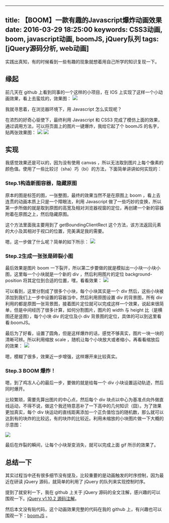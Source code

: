 
---
title: 【BOOM】一款有趣的Javascript爆炸动画效果
date: 2016-03-29 18:25:00
keywords: CSS3动画, boom, javascript动画, boomJS, jQuery队列
tags: [jQuery源码分析, web动画]
---
实践出真知，有的时候看到一些有趣的现象就想着用自己所学的知识复现一下。<!-- more -->

## 缘起

前几天在 github 上看到同事的一个这样的小项目，在 IOS 上实现了这样一个小动画效果，看上去蛮炫的，效果图：
![](http://images2015.cnblogs.com/blog/608782/201603/608782-20160329172558519-1556108424.gif)


我就寻思着，在浏览器环境下，用 Javascript 怎么实现呢？

在浓烈的好奇心驱使下，最终利用 Javascript 和 CSS3 完成了模仿上面的效果，通过调用方法，可以将页面上的图片一键爆炸，我给它起了个 boomJS 的名字，贴两张效果图：
![](http://images2015.cnblogs.com/blog/608782/201603/608782-20160329172955207-1171725961.gif)
![](http://images2015.cnblogs.com/blog/608782/201604/608782-20160406212531218-1244701532.gif)

## 实现

我感觉效果还是可以的，因为没有使用 canvas ，所以无法取到图片上每个像素的颜色值。使用了一些比较讨（sha）巧（bi）的方法，下面简单讲讲如何实现的：

### Step.1构造新图容器，隐藏原图

原本的图是标签的图，一张整图，最终的效果当然不是在原图上 boom ，看上去连贯的动画本质上只是一个障眼法，利用 Javascript 做了一些巧妙的变换，所以第一步所做的就是取到原图的高宽及相对浏览器视窗的定位，再创建一个新的容器附着在原图之上，然后隐藏原图。

这个方法里面我主要用到了 getBoundingClientRect 这个方法，该方法返回元素的大小及其相对于视口的位置，完美满足我的需要。

嗯，这一步做了什么呢？简单的如下所示：
![](http://images2015.cnblogs.com/blog/608782/201603/608782-20160329174940629-1244384805.jpg)


### Step.2生成一张张是碎裂小图

最后效果是图片 boom 一下裂开，所以第二步要做的就是模拟出一小块一小块小图，这里每一个小块就是一个新的 div ，然后利用图片的定位 background-position 将其定位到合适的位置，嘿，看看效果：
![](http://images2015.cnblogs.com/blog/608782/201603/608782-20160329175415879-795860893.jpg)


可以看到，这里分割成了很多个小块，每个小块其实是一个 div 然后，这些小块被添加到我们上一步中设置的容器当中，然后利用原图设置 div 的背景图，所有 div 利用的都是原图一张背景图，接着图片定位就可以完成这样一个效果，说起来很简单，但是中间经历了很多计算，如何分割图片，图片的 width 与 height 比（是横图还是竖图），每个小块 div 的定位及小 div 背景图的定位，具体的可以到这里看看:boomJS。

最后为了好看，设置了圆角，但是这样爆炸的话，感觉不够真实，图片一块一块的清晰可辨。所以利用缩放 scale ，随机让每个小块放大或者缩小，再看看缩放后的效果：
![](http://images2015.cnblogs.com/blog/608782/201603/608782-20160329180108660-1834990187.jpg)

嗯，模糊了很多，效果近一步增强，这样爆开来比较真实。

### Step.3 BOOM 爆炸！

嗯，到了鸡冻人心的最后一步，要做的就是给每一个 div 小块设置运动轨迹，然后同时爆开。

比较繁琐，需要先算出图片的中心点，然后每个 div 块点以中心为基准点向外做直线运动，不得不说，做这个我还特意恶补了一下高中的几何知识（囧）。为了效果更加真实，每个 div 块运动的直线距离添加一个正负值恰当的随机数，那么就可以达到有的块炸的比较远，有的块炸的比较近。利用未缩放的小块图片做一下大概的示意图：

![](http://images2015.cnblogs.com/blog/608782/201603/608782-20160329181134285-701094219.jpg)


最后在炸裂的瞬间，让每个小块渐变消失，就可以完成上面 gif 所示的效果了。


## 总结一下
其实过程当中还有很多细节没有提及，比较重要的是动画触发的时序控制，因为最近在研读 jQuery 源码，就简单的利用了 jQuery 的队列来实现控制时序。

提到了就安利一下，我在 github 上关于 jQuery 源码的全文注解，感兴趣的可以围观一下。[jQuery v1.10.2 源码注解](https://github.com/chokcoco/jQuery-)。

然后本文没有贴代码，这个动画效果完整的代码在我的 github 上，有兴趣也可以围观一下：[boomJS](https://github.com/chokcoco/boomJS) 。


